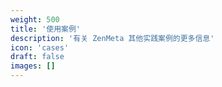 ```yaml
---
weight: 500
title: '使用案例'
description: '有关 ZenMeta 其他实践案例的更多信息'
icon: 'cases'
draft: false
images: []
---
```

<!-- 500 ~ 700 -->
